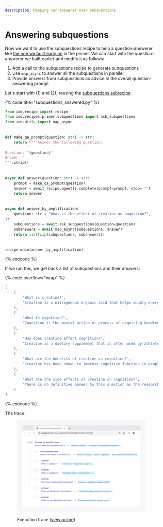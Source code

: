 ```yaml
---
description: Mapping our answerer over subquestions
---
```


# Answering subquestions

Now we want to use the subquestions recipe to help a question-answerer like [the one we built early on](../question-answering/q-and-a-about-short-texts.md) in the primer. We can start with the question-answerer we built earlier and modify it as follows:

1. Add a call to the subquestions recipe to generate subquestions
2. Use `map_async` to answer all the subquestions in parallel
3. Provide answers from subquestions as advice in the overall question-answering prompt

Let's start with (1) and (2), reusing the [subquestions subrecipe](asking-subquestions.md):

{% code title="subquestions_answered.py" %}
```python
from ice.recipe import recipe
from ice.recipes.primer.subquestions import ask_subquestions
from ice.utils import map_async


def make_qa_prompt(question: str) -> str:
    return f"""Answer the following question:

Question: "{question}"
Answer: "
""".strip()


async def answer(question: str) -> str:
    prompt = make_qa_prompt(question)
    answer = await recipe.agent().complete(prompt=prompt, stop='"')
    return answer


async def answer_by_amplification(
    question: str = "What is the effect of creatine on cognition?",
):
    subquestions = await ask_subquestions(question=question)
    subanswers = await map_async(subquestions, answer)
    return list(zip(subquestions, subanswers))


recipe.main(answer_by_amplification)
```
{% endcode %}

If we run this, we get back a list of subquestions and their answers:

{% code overflow="wrap" %}
```python
[
    (
        'What is creatine?',
        'Creatine is a nitrogenous organic acid that helps supply energy to cells, primarily in the muscles.'
    ),
    (
        'What is cognition?',
        'Cognition is the mental action or process of acquiring knowledge and understanding through thought, experience, and the senses.'
    ),
    (
        'How does creatine affect cognition?',
        'Creatine is a dietary supplement that is often used by athletes to improve their performance. Some research has suggested that it may also improve cognitive function, but the evidence is mixed. Some studies have found that creatine can improve memory and reaction time, while others have found no significant effects.'
    ),
    (
        'What are the benefits of creatine on cognition?',
        'Creatine has been shown to improve cognitive function in people with certain medical conditions, such as Parkinson’s disease and Alzheimer’s disease. It has also been shown to improve cognitive function in healthy adults.'
    ),
    (
        'What are the side effects of creatine on cognition?',
        'There is no definitive answer to this question as the research on the topic is inconclusive. Some studies suggest that creatine may improve cognitive function, while other studies have found no significant effects. More research is needed to determine the potential cognitive effects of creatine.'
    )
]
```
{% endcode %}

The trace:

<figure><img src="../../.gitbook/assets/Screenshot Aqftwig3@2x.png" alt=""><figcaption><p>Execution trace (<a href="https://ice.ought.org/traces/01GE0W06G8B3DP2EC8XEAR1WBF">view online</a>)</p></figcaption></figure>
